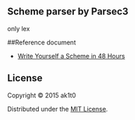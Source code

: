 ## Scheme parser by Parsec3

only lex


##Reference document
* [Write Yourself a Scheme in 48 Hours](http://en.wikibooks.org/wiki/Write_Yourself_a_Scheme_in_48_Hours)


## License

Copyright © 2015 ak1t0

Distributed under the [MIT License](https://github.com/ak1t0/48hscheme/blob/master/LICENSE).
